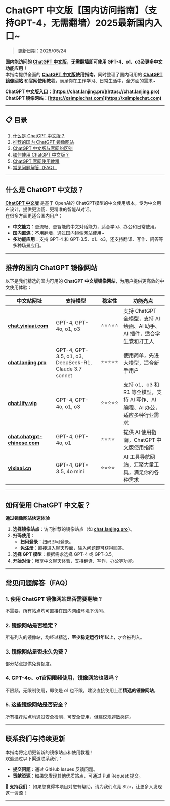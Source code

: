 # ChatGPT 中文版【国内访问指南】（支持GPT-4，无需翻墙）2025最新国内入口~

> **更新日期：2025/05/24**             

**国内能访问的 [ChatGPT 中文版](https://chat.lanjing.pro)，无需翻墙即可使用 GPT-4、o1、o3及更多中文功能应用！**   
本指南提供全面的 **[ChatGPT 中文版](https://chat.lanjing.pro)使用指南**，同时整理了国内可用的 [**ChatGPT 镜像网站**](https://xsimplechat.com) 和**官网使用教程**，满足你在工作学习、日常生活中，全方面的需求~

**ChatGPT 中文版入口：[https://chat.lanjing.pro](https://chat.lanjing.pro)**   
**ChatGPT 镜像网站：[https://xsimplechat.com](https://xsimplechat.com)**

---

## 📋 目录

1. [什么是 ChatGPT 中文版？](#什么是-chatgpt-中文版)
2. [推荐的国内 ChatGPT 镜像网站](#推荐的国内-chatgpt-镜像网站)
3. [ChatGPT 中文版与官网的区别](#chatgpt-中文版与官网的区别)
4. [如何使用 ChatGPT 中文版？](#如何使用-chatgpt-中文版)
5. [ChatGPT 官网使用教程](#chatgpt-官网使用教程)
6. [常见问题解答（FAQ）](#常见问题解答faq)

---

## 什么是 ChatGPT 中文版？

[**ChatGPT 中文版**](https://chat.lanjing.pro) 是基于 OpenAI的 ChatGPT模型的中文使用版本，专为中文用户设计，提供更流畅、更精准的智能AI对话。   
在很多方面更适合国内用户：

- **中文能力**：更流畅、更智能的中文对话能力，适合学习、办公和日常使用。
- **国内直连**：不用翻墙，通过国内镜像网站使用~
- **多功能应用**：支持 GPT-4 和 GPT-3.5、o1、o3，还支持翻译、写作、问答等多种场景应用。

---

## 推荐的国内 ChatGPT 镜像网站

以下是我们精选的国内可用的 **ChatGPT 中文版镜像网站**，为用户提供更高效的中文使用体验：

| 中文站网址                            | 支持模型                         | 稳定性 | 功能亮点                                                         |
|---------------------------------------|----------------------------------|--------|------------------------------------------------------------------|
| **[chat.yixiaai.com](https://xsimplechat.com)** | GPT-4, GPT-4o, o1, o3 | ⭐⭐⭐⭐⭐  | 支持 ChatGPT 全模型，支持 AI 绘画、AI 助手、AI 插件，适合学生党和打工人 |
| **[chat.lanjing.pro](https://chat.lanjing.pro)**  | GPT-4, GPT-3.5, o1, o3, DeepSeek-R1, Claude 3.7 sonnet  | ⭐⭐⭐⭐⭐  | 使用简单，先进大模型，适合新手用户       |
| **[chat.lify.vip](https://chat.yixiaai.com)**   | GPT-4, GPT-4o, o1, o3 | ⭐⭐⭐⭐⭐  | 支持 o1、o3 和 R1 等全模型，支持 AI 写作、AI 编程、AI 办公，适应多种行业需求   |
| **[chat.chatgpt-chinese.com](https://chat.chatgpt-chinese.com)** | GPT-4, GPT-4o, o1     | ⭐⭐⭐⭐   | 提供 AI 使用指南，ChatGPT 中文版使用指南                       |
| **[yixiaai.cn](https://yixiaai.cn)**           | GPT-4, GPT-3.5, 4o mini           | ⭐⭐⭐⭐   | AI 工具导航网站，汇聚大量工具，满足你的各种需求                   |

---

## 如何使用 ChatGPT 中文版？

**通过镜像网站快速体验**

1. **选择镜像站点**：访问推荐的镜像站点（如 **[chat.lanjing.pro](https://chat.lanjing.pro)**）。
2. **扫码使用**：
   - **扫码登录**：扫码即可登录。
   - **免注册**：直接进入聊天界面，输入问题即可获得回答。
3. **选择 GPT 模型**：根据需求选择 GPT-4 或 GPT-3.5。
4. **开始对话**：畅享中文聊天体验，支持翻译、写作、办公等功能。

---

## 常见问题解答（FAQ）

### 1. 使用 ChatGPT 镜像网站是否需要翻墙？
不需要，所有站点均可直接在国内网络环境下访问。

### 2. 镜像网站是否稳定？
所有列入的镜像站，均经过精选，**至少稳定运行1年以上**，才会被列入。

### 3. 镜像网站是否永久免费？
部分站点提供免费额度。

### 4. GPT-4o、o1官网限频使用，镜像网站也限吗？
不限频，无限制使用，即使是 o1 也不限，建议直接使用上面**精选的镜像网站**。

### 5. 这些镜像网站是否安全？
所有推荐站点均通过安全检测，可安全使用，但建议规避敏感词。

---

## 联系我们与持续更新

本指南将定期更新新的镜像站点和使用教程！  
欢迎通过以下渠道联系我们：

- **提交问题**：通过 GitHub Issues 反馈问题。
- **贡献资源**：如果您发现其他优质站点，可通过 Pull Request 提交。

🌟 **支持我们**：
如果您觉得本项目对您有帮助，请为我们点亮 Star，让更多人发现这一资源！

---
